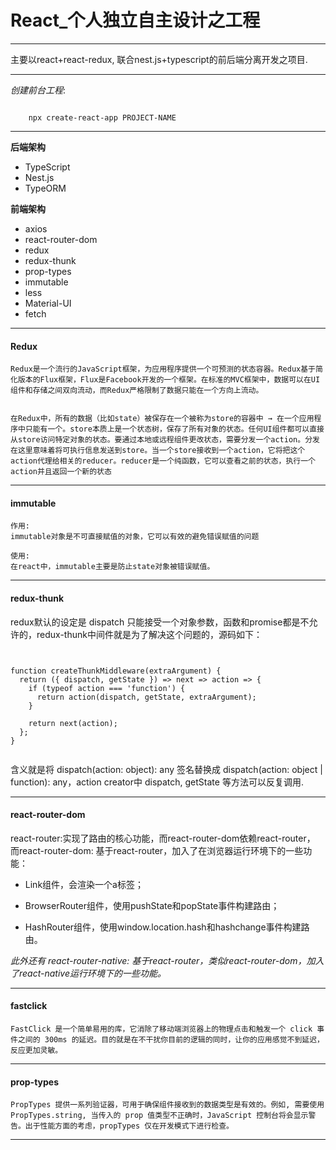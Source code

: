 React_个人独立自主设计之工程
======

---------------------

主要以react+react-redux, 联合nest.js+typescript的前后端分离开发之项目.

---------------------

<i>创建前台工程</i>:

```

	npx create-react-app PROJECT-NAME

```


---------------------

**后端架构**

+ TypeScript
+ Nest.js
+ TypeORM

**前端架构**

+ axios
+ react-router-dom
+ redux
+ redux-thunk
+ prop-types
+ immutable
+ less
+ Material-UI
+ fetch

---------------------

#### Redux

	Redux是一个流行的JavaScript框架，为应用程序提供一个可预测的状态容器。Redux基于简化版本的Flux框架，Flux是Facebook开发的一个框架。在标准的MVC框架中，数据可以在UI组件和存储之间双向流动，而Redux严格限制了数据只能在一个方向上流动。


	在Redux中，所有的数据（比如state）被保存在一个被称为store的容器中 → 在一个应用程序中只能有一个。store本质上是一个状态树，保存了所有对象的状态。任何UI组件都可以直接从store访问特定对象的状态。要通过本地或远程组件更改状态，需要分发一个action。分发在这里意味着将可执行信息发送到store。当一个store接收到一个action，它将把这个action代理给相关的reducer。reducer是一个纯函数，它可以查看之前的状态，执行一个action并且返回一个新的状态

---------------------


#### immutable

	作用:
	immutable对象是不可直接赋值的对象，它可以有效的避免错误赋值的问题
	
	使用:
	在react中，immutable主要是防止state对象被错误赋值。

---------------------


#### redux-thunk

redux默认的设定是 dispatch 只能接受一个对象参数，函数和promise都是不允许的，redux-thunk中间件就是为了解决这个问题的，源码如下：


``````


function createThunkMiddleware(extraArgument) {
  return ({ dispatch, getState }) => next => action => {
    if (typeof action === 'function') {
      return action(dispatch, getState, extraArgument);
    }

    return next(action);
  };
}


``````

含义就是将 dispatch(action: object): any 签名替换成 dispatch(action: object | function): any，action creator中 dispatch, getState 等方法可以反复调用.

---------------------

#### react-router-dom

react-router:实现了路由的核心功能，而react-router-dom依赖react-router，
而react-router-dom: 基于react-router，加入了在浏览器运行环境下的一些功能：

+ Link组件，会渲染一个a标签；

+ BrowserRouter组件，使用pushState和popState事件构建路由；

+ HashRouter组件，使用window.location.hash和hashchange事件构建路由。

<i>此外还有 react-router-native: 基于react-router，类似react-router-dom，加入了react-native运行环境下的一些功能。</i>

---------------------


#### fastclick

	FastClick 是一个简单易用的库，它消除了移动端浏览器上的物理点击和触发一个 click 事件之间的 300ms 的延迟。目的就是在不干扰你目前的逻辑的同时，让你的应用感觉不到延迟，反应更加灵敏。

---------------------

#### prop-types

	PropTypes 提供一系列验证器，可用于确保组件接收到的数据类型是有效的。例如, 需要使用PropTypes.string, 当传入的 prop 值类型不正确时，JavaScript 控制台将会显示警告。出于性能方面的考虑，propTypes 仅在开发模式下进行检查。

---------------------
